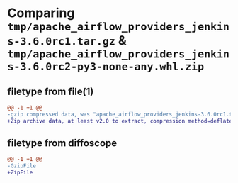# Comparing `tmp/apache_airflow_providers_jenkins-3.6.0rc1.tar.gz` & `tmp/apache_airflow_providers_jenkins-3.6.0rc2-py3-none-any.whl.zip`

## filetype from file(1)

```diff
@@ -1 +1 @@
-gzip compressed data, was "apache_airflow_providers_jenkins-3.6.0rc1.tar", last modified: Mon Jan 22 08:29:09 2024, max compression
+Zip archive data, at least v2.0 to extract, compression method=deflate
```

## filetype from diffoscope

```diff
@@ -1 +1 @@
-GzipFile
+ZipFile
```

